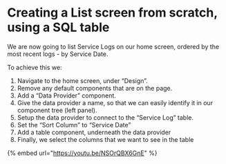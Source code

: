 # Creating a List screen from scratch, using a SQL table

 We are now going to list Service Logs on our home screen, ordered by the most recent logs - by Service Date.  


To achieve this we:

1. Navigate to the home screen, under “Design”.
2. Remove any default components that are on the page.
3. Add a “Data Provider” component.
4. Give the data provider a name, so that we can easily identify it in our component tree \(left panel\).
5. Setup the data provider to connect to the “Service Log” table.
6. Set the “Sort Column” to “Service Date”
7. Add a table component, underneath the data provider
8. Finally, we select the columns that we want to see in the table

{% embed url="https://youtu.be/NSOrQBX6GnE" %}



  


